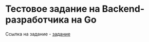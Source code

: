 # Тестовое задание на Backend-разработчика на Go

Ссылка на задание - [задание](/task-description.md)